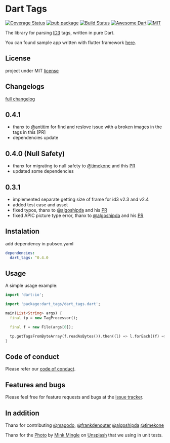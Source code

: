 # Dart Tags

[![Coverage Status](https://coveralls.io/repos/github/NiKoTron/badge.svg?branch=master)](https://coveralls.io/github/NiKoTron/dart-tags?branch=master)
[![pub package](https://img.shields.io/pub/v/dart_tags.svg)](https://pub.dartlang.org/packages/dart_tags) [![Build Status](https://travis-ci.org/NiKoTron/dart-tags.svg?branch=master)](https://travis-ci.org/NiKoTron/dart-tags)
[![Awesome Dart](https://img.shields.io/badge/Awesome-Dart-blue.svg?longCache=true)](https://github.com/yissachar/awesome-dart#parsers)
[![MIT](https://img.shields.io/github/license/NiKoTron/dart-tags)](LICENSE)

The library for parsing [ID3](https://id3.org/Home) tags, written in pure Dart.

You can found sample app written with flutter framework [here](https://github.com/NiKoTron/flug-tag).

## License

project under MIT [license](LICENSE)

## Changelogs

[full changelog](CHANGELOG.md)

## 0.4.1

* thanx to [@antitim](https://github.com/antitim) for find and reslove issue with a broken images in the tags in this [PR]
* dependencies update

## 0.4.0 (Null Safety)

* thanx for migrating to null safety to [@timekone](https://github.com/timekone) and this [PR](https://github.com/NiKoTron/dart-tags/pull/35)
* updated some dependencies

## 0.3.1

* implemented separate getting size of frame for id3 v2.3 and v2.4
* added test case and asset
* fixed typos, thanx to [@algoshipda](https://github.com/algoshipda) and his [PR](https://github.com/NiKoTron/dart-tags/pull/17)
* fixed APIC picture type error, thanx to [@algoshipda](https://github.com/algoshipda) and his [PR](https://github.com/NiKoTron/dart-tags/pull/20)

## Instalation

add dependency in pubsec.yaml

``` yaml
dependencies:
  dart_tags: ^0.4.0
```

## Usage

A simple usage example:

``` dart
import 'dart:io';

import 'package:dart_tags/dart_tags.dart';

main(List<String> args) {
  final tp = new TagProcessor();

  final f = new File(args[0]);

  tp.getTagsFromByteArray(f.readAsBytes()).then((l) => l.forEach((f) => print(f)));
}
```

## Code of conduct

Please refer our [code of conduct](CODE_OF_CONDUCT.md).

## Features and bugs

Please feel free for feature requests and bugs at the [issue tracker](https://github.com/NiKoTron/issues).

## In addition

Thanx for contributing [@magodo](https://github.com/magodo), [@frankdenouter](https://github.com/frankdenouter) [@algoshipda](https://github.com/algoshipda) [@timekone](https://github.com/timekone)

Thanx for the [Photo](https://unsplash.com/photos/HRyjETL87Gg) by [Mink Mingle](https://unsplash.com/@minkmingle) on [Unsplash](https://unsplash.com) that we using in unit tests.
